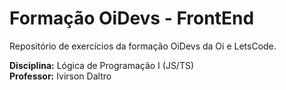 # Formação OiDevs - FrontEnd
Repositório de exercícios da formação OiDevs da Oi e LetsCode.

**Disciplina:** Lógica de Programação I (JS/TS)  
**Professor:** Ivirson Daltro